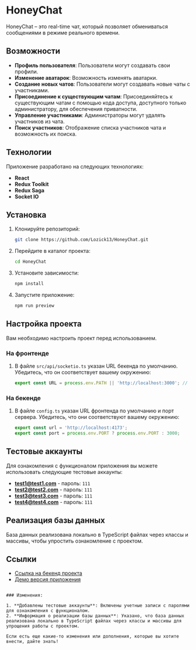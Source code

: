 # HoneyChat

HoneyChat – это real-time чат, который позволяет обмениваться сообщениями в режиме реального времени.

## Возможности

- **Профиль пользователя**: Пользователи могут создавать свои профили.
- **Изменение аватарок**: Возможность изменять аватарки.
- **Создание новых чатов**: Пользователи могут создавать новые чаты с участниками.
- **Присоединение к существующим чатам**: Присоединяйтесь к существующим чатам с помощью кода доступа, доступного только администратору, для обеспечения приватности.
- **Управление участниками**: Администраторы могут удалять участников из чата.
- **Поиск участников**: Отображение списка участников чата и возможность их поиска.

## Технологии

Приложение разработано на следующих технологиях:
- **React**
- **Redux Toolkit**
- **Redux Saga**
- **Socket IO**

## Установка

1. Клонируйте репозиторий:
   ```bash
   git clone https://github.com/Lozick13/HoneyChat.git
   ```
2. Перейдите в каталог проекта:
   ```bash
   cd HoneyChat
   ```
3. Установите зависимости:
   ```bash
   npm install
   ```
4. Запустите приложение:
   ```bash
   npm run preview
   ```

## Настройка проекта

Вам необходимо настроить проект перед использованием. 

### На фронтенде

1. В файле `src/api/socketio.ts` указан URL бекенда по умолчанию. Убедитесь, что он соответствует вашему окружению:

   ```typescript
   export const URL = process.env.PATH || 'http://localhost:3000'; // поменяйте на ваш URL
   ```

### На бекенде

1. В файле `config.ts` указан URL фронтенда по умолчанию и порт сервера. Убедитесь, что они соответствуют вашему окружению:

   ```typescript
   export const url = 'http://localhost:4173';
   export const port = process.env.PORT ? process.env.PORT : 3000;
   ```

## Тестовые аккаунты

Для ознакомления с функционалом приложения вы можете использовать следующие тестовые аккаунты:

- **test1@test1.com** - пароль: `111`
- **test2@test2.com** - пароль: `111`
- **test3@test3.com** - пароль: `111`
- **test4@test4.com** - пароль: `111`

## Реализация базы данных

База данных реализована локально в TypeScript файлах через классы и массивы, чтобы упростить ознакомление с проектом.

## Ссылки

- [Ссылка на бекенд проекта](https://github.com/Lozick13/HoneyChat-Server)
- [Демо версия приложения](https://honeychat.na4u.ru/auth)
```

### Изменения:

1. **Добавлены тестовые аккаунты**: Включены учетные записи с паролями для ознакомления с функционалом.
2. **Информация о реализации базы данных**: Указано, что база данных реализована локально в TypeScript файлах через классы и массивы для упрощения работы с проектом.

Если есть еще какие-то изменения или дополнения, которые вы хотите внести, дайте знать!
